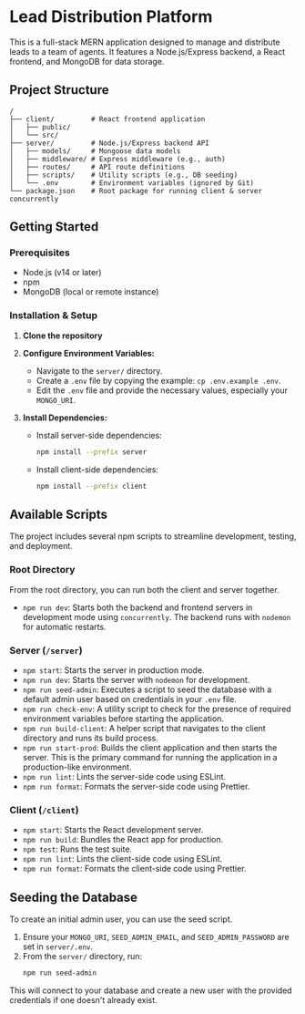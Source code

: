 # Lead Distribution Platform

This is a full-stack MERN application designed to manage and distribute leads to a team of agents. It features a Node.js/Express backend, a React frontend, and MongoDB for data storage.

## Project Structure

```
/
├── client/         # React frontend application
│   ├── public/
│   └── src/
├── server/         # Node.js/Express backend API
│   ├── models/     # Mongoose data models
│   ├── middleware/ # Express middleware (e.g., auth)
│   ├── routes/     # API route definitions
│   ├── scripts/    # Utility scripts (e.g., DB seeding)
│   └── .env        # Environment variables (ignored by Git)
└── package.json    # Root package for running client & server concurrently
```

## Getting Started

### Prerequisites

- Node.js (v14 or later)
- npm
- MongoDB (local or remote instance)

### Installation & Setup

1.  **Clone the repository**

2.  **Configure Environment Variables:**
    - Navigate to the `server/` directory.
    - Create a `.env` file by copying the example: `cp .env.example .env`.
    - Edit the `.env` file and provide the necessary values, especially your `MONGO_URI`.

3.  **Install Dependencies:**
    - Install server-side dependencies:
      ```bash
      npm install --prefix server
      ```
    - Install client-side dependencies:
      ```bash
      npm install --prefix client
      ```

## Available Scripts

The project includes several npm scripts to streamline development, testing, and deployment.

### Root Directory

From the root directory, you can run both the client and server together.

-   `npm run dev`: Starts both the backend and frontend servers in development mode using `concurrently`. The backend runs with `nodemon` for automatic restarts.

### Server (`/server`)

-   `npm start`: Starts the server in production mode.
-   `npm run dev`: Starts the server with `nodemon` for development.
-   `npm run seed-admin`: Executes a script to seed the database with a default admin user based on credentials in your `.env` file.
-   `npm run check-env`: A utility script to check for the presence of required environment variables before starting the application.
-   `npm run build-client`: A helper script that navigates to the client directory and runs its build process.
-   `npm run start-prod`: Builds the client application and then starts the server. This is the primary command for running the application in a production-like environment.
-   `npm run lint`: Lints the server-side code using ESLint.
-   `npm run format`: Formats the server-side code using Prettier.

### Client (`/client`)

-   `npm start`: Starts the React development server.
-   `npm run build`: Bundles the React app for production.
-   `npm test`: Runs the test suite.
-   `npm run lint`: Lints the client-side code using ESLint.
-   `npm run format`: Formats the client-side code using Prettier.

## Seeding the Database

To create an initial admin user, you can use the seed script.

1.  Ensure your `MONGO_URI`, `SEED_ADMIN_EMAIL`, and `SEED_ADMIN_PASSWORD` are set in `server/.env`.
2.  From the `server/` directory, run:
    ```bash
    npm run seed-admin
    ```
This will connect to your database and create a new user with the provided credentials if one doesn't already exist.
